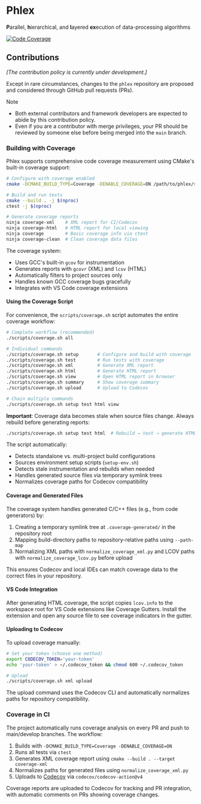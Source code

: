 # Phlex

**P**arallel, **h**ierarchical, and **l**ayered **ex**ecution of data-processing algorithms

[![Code Coverage](https://codecov.io/gh/Framework-R-D/phlex/branch/main/graph/badge.svg)](https://codecov.io/gh/Framework-R-D/phlex)

## Contributions

_[The contribution policy is currently under development.]_

Except in rare circumstances, changes to the `phlex` repository are proposed and considered through GitHub pull requests (PRs).

> [!NOTE]
>
> - Both external contributors and framework developers are expected to abide by this contribution policy.
> - Even if you are a contributor with merge privileges, your PR should be reviewed by someone else before being merged into the `main` branch.

### Building with Coverage

Phlex supports comprehensive code coverage measurement using CMake's built-in coverage support:

```bash
# Configure with coverage enabled
cmake -DCMAKE_BUILD_TYPE=Coverage -DENABLE_COVERAGE=ON /path/to/phlex/source

# Build and run tests
cmake --build . -j $(nproc)
ctest -j $(nproc)

# Generate coverage reports
ninja coverage-xml    # XML report for CI/Codecov
ninja coverage-html   # HTML report for local viewing
ninja coverage        # Basic coverage info via ctest
ninja coverage-clean  # Clean coverage data files
```

The coverage system:

- Uses GCC's built-in `gcov` for instrumentation
- Generates reports with `gcovr` (XML) and `lcov` (HTML)
- Automatically filters to project sources only
- Handles known GCC coverage bugs gracefully
- Integrates with VS Code coverage extensions

#### Using the Coverage Script

For convenience, the `scripts/coverage.sh` script automates the entire coverage workflow:

```bash
# Complete workflow (recommended)
./scripts/coverage.sh all

# Individual commands
./scripts/coverage.sh setup       # Configure and build with coverage
./scripts/coverage.sh test        # Run tests with coverage
./scripts/coverage.sh xml         # Generate XML report
./scripts/coverage.sh html        # Generate HTML report
./scripts/coverage.sh view        # Open HTML report in browser
./scripts/coverage.sh summary     # Show coverage summary
./scripts/coverage.sh upload      # Upload to Codecov

# Chain multiple commands
./scripts/coverage.sh setup test html view
```

**Important**: Coverage data becomes stale when source files change. Always rebuild before generating reports:

```bash
./scripts/coverage.sh setup test html  # Rebuild → test → generate HTML
```

The script automatically:

- Detects standalone vs. multi-project build configurations
- Sources environment setup scripts (`setup-env.sh`)
- Detects stale instrumentation and rebuilds when needed
- Handles generated source files via temporary symlink trees
- Normalizes coverage paths for Codecov compatibility

#### Coverage and Generated Files

The coverage system handles generated C/C++ files (e.g., from code generators) by:

1. Creating a temporary symlink tree at `.coverage-generated/` in the repository root
2. Mapping build-directory paths to repository-relative paths using `--path-map`
3. Normalizing XML paths with `normalize_coverage_xml.py` and LCOV paths with `normalize_coverage_lcov.py` before upload

This ensures Codecov and local IDEs can match coverage data to the correct files in your repository.

#### VS Code Integration

After generating HTML coverage, the script copies `lcov.info` to the workspace root for VS Code extensions like Coverage Gutters. Install the extension and open any source file to see coverage indicators in the gutter.

#### Uploading to Codecov

To upload coverage manually:

```bash
# Set your token (choose one method)
export CODECOV_TOKEN='your-token'
echo 'your-token' > ~/.codecov_token && chmod 600 ~/.codecov_token

# Upload
./scripts/coverage.sh xml upload
```

The upload command uses the Codecov CLI and automatically normalizes paths for repository compatibility.

### Coverage in CI

The project automatically runs coverage analysis on every PR and push to main/develop branches. The workflow:

1. Builds with `-DCMAKE_BUILD_TYPE=Coverage -DENABLE_COVERAGE=ON`
2. Runs all tests via `ctest`
3. Generates XML coverage report using `cmake --build . --target coverage-xml`
4. Normalizes paths for generated files using `normalize_coverage_xml.py`
5. Uploads to [Codecov](https://codecov.io/gh/Framework-R-D/phlex) via `codecov/codecov-action@v4`

Coverage reports are uploaded to Codecov for tracking and PR integration, with automatic comments on PRs showing coverage changes.
